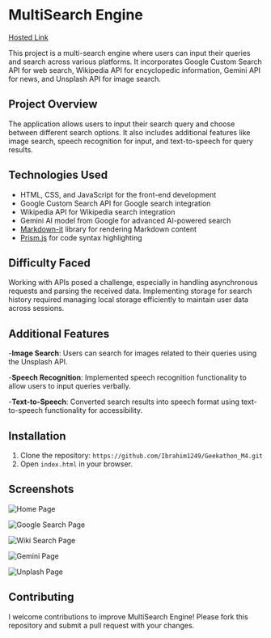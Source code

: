 # MultiSearch Engine

[Hosted Link](https://ibrahim1249.github.io/Geekathon_M4/)

This project is a multi-search engine where users can input their queries and search across various platforms. It incorporates Google Custom Search API for web search, Wikipedia API for encyclopedic information, Gemini API for news, and Unsplash API for image search.

## Project Overview

The application allows users to input their search query and choose between different search options. It also includes additional features like image search, speech recognition for input, and text-to-speech for query results.

## Technologies Used

- HTML, CSS, and JavaScript for the front-end development
- Google Custom Search API for Google search integration
- Wikipedia API for Wikipedia search integration
- Gemini AI model from Google for advanced AI-powered search
- [Markdown-it](https://github.com/markdown-it/markdown-it) library for rendering Markdown content
- [Prism.js](https://prismjs.com/) for code syntax highlighting


## Difficulty Faced
Working with APIs posed a challenge, especially in handling asynchronous requests and parsing the received data. Implementing storage for search history required managing local storage efficiently to maintain user data across sessions.

## Additional Features
-**Image Search**: Users can search for images related to their queries using the Unsplash API.

-**Speech Recognition**: Implemented speech recognition functionality to allow users to input queries verbally.

-**Text-to-Speech**: Converted search results into speech format using text-to-speech functionality for accessibility.

## Installation
1. Clone the repository: `https://github.com/Ibrahim1249/Geekathon_M4.git`
2. Open `index.html` in your browser.

## Screenshots

![Home Page](screenshot/landing.jpeg)

![Google Search Page](screenshot/google.jpeg)

![Wiki Search Page](screenshot/wiki.jpeg)

![Gemini Page](screenshot/gemini.jpeg)

![Unplash Page](screenshot/unplash.jpeg)


## Contributing
I welcome contributions to improve MultiSearch Engine! Please fork this repository and submit a pull request with your changes.
